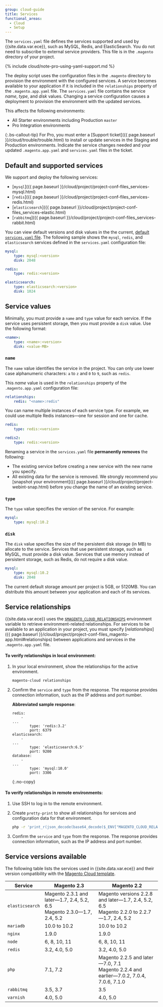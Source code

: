 ```yaml
---
group: cloud-guide
title: Services
functional_areas:
  - Cloud
  - Setup
---
```


The `services.yaml` file defines the services supported and used by {{site.data.var.ece}}, such as MySQL, Redis, and ElasticSearch. You do not need to subscribe to external service providers. This file is in the `.magento` directory of your project.

{% include cloud/note-pro-using-yaml-support.md %}

The deploy script uses the configuration files in the `.magento` directory to provision the environment with the configured services. A service becomes available to your application if it is included in the `relationships` property of the `.magento.app.yaml` file. The `services.yaml` file contains the service _name_, _type_, and _disk_ values. Changing a service configuration causes a deployment to provision the environment with the updated services.

This affects the following environments:

-  All Starter environments including Production `master`
-  Pro Integration environments

{:.bs-callout-tip}
For Pro, you must enter a [Support ticket]({{ page.baseurl }}/cloud/trouble/trouble.html) to install or update services in the Staging and Production environments. Indicate the service changes needed and your updated `.magento.app.yaml` and `services.yaml` files in the ticket.

## Default and supported services

We support and deploy the following services:

-  [`mysql`]({{ page.baseurl }}/cloud/project/project-conf-files_services-mysql.html)
-  [`redis`]({{ page.baseurl }}/cloud/project/project-conf-files_services-redis.html)
-  [`elasticsearch`]({{ page.baseurl }}/cloud/project/project-conf-files_services-elastic.html)
-  [`rabbitmq`]({{ page.baseurl }}/cloud/project/project-conf-files_services-rabbit.html)

You can view default versions and disk values in the the current, [default `services.yaml` file](https://github.com/magento/magento-cloud/blob/master/.magento/services.yaml). The following sample shows the `mysql`, `redis`, and `elasticsearch` services defined in the `services.yaml` configuration file:

```yaml
mysql:
    type: mysql:<version>
    disk: 2048

redis:
    type: redis:<version>

elasticsearch:
    type: elasticsearch:<version>
    disk: 1024
```

## Service values

Minimally, you must provide a `name` and `type` value for each service. If the service uses persistent storage, then you must provide a `disk` value. Use the following format:

```yaml
<name>:
    type: <name>:<version>
    disk: <value-MB>
```

### `name`

The `name` value identifies the service in the project. You can only use lower case alphanumeric characters: `a` to `z` and `0` to `9`, such as `redis`.

This _name_ value is used in the `relationships` property of the `.magento.app.yaml` configuration file:

```yaml
relationships:
    redis: "<name>:redis"
```

You can name multiple instances of each service type. For example, we could use multiple Redis instances—one for session and one for cache.

```yaml
redis:
    type: redis:<version>

redis2:
    type: redis:<version>
```

Renaming a service in the `services.yaml` file **permanently removes** the following:

-  The existing service before creating a new service with the new name you specify.
-  All existing data for the service is removed. We strongly recommend you [snapshot your environment]({{ page.baseurl }}/cloud/project/project-webint-snap.html) before you change the name of an existing service.

### `type`

The `type` value specifies the version of the service. For example:

```yaml
mysql:
    type: mysql:10.2
```

### `disk`

The `disk` value specifies the size of the persistent disk storage (in MB) to allocate to the service. Services that use persistent storage, such as MySQL, must provide a disk value. Services that use memory instead of persistent storage, such as Redis, do not require a disk value.

```yaml
mysql:
    type: mysql:10.2
    disk: 2048
```

The current default storage amount per project is 5GB, or 5120MB. You can distribute this amount between your application and each of its services.

## Service relationships

{{site.data.var.ece}} uses the [`$MAGENTO_CLOUD_RELATIONSHIPS`]({{page.baseurl}}/cloud/env/environment-vars_cloud.html) environment variable to retrieve environment-related relationships. For services to be available to an application in your project, you must specify [*relationships*]({{ page.baseurl }}/cloud/project/project-conf-files_magento-app.html#relationships) between applications and services in the `.magento.app.yaml` file.

#### To verify relationships in local environment:

1. In your local environment, show the relationships for the active environment.

    ```bash
    magento-cloud relationships
    ```

1. Confirm the `service` and `type` from the response. The response provides connection information, such as the IP address and port number.

    **Abbreviated sample response**:

    ```terminal
    redis:
        -
    ...
            type: 'redis:3.2'
            port: 6379
    elasticsearch:
        -
    ...
            type: 'elasticsearch:6.5'
            port: 9200
    database:
        -
    ...
            type: 'mysql:10.0'
            port: 3306

    ```
    {:.no-copy}

#### To verify relationships in remote environments:

1. Use SSH to log in to the remote environment.

1. Create `pretty-print` to show all relationships for services and configuration data for that environment.

    ```bash
    php -r 'print_r(json_decode(base64_decode($_ENV["MAGENTO_CLOUD_RELATIONSHIPS"])));'
    ```

1. Confirm the `service` and `type` from the response. The response provides connection information, such as the IP address and port number.

## Service versions available

The following table lists the services used in {{site.data.var.ece}} and their version compatibility with the [Magento Cloud template](https://github.com/magento/magento-cloud).

Service   |  Magento 2.3  | Magento 2.2
--------- | ------------- | ------------
`elasticsearch` | Magento 2.3.1 and later—1.7, 2.4, 5.2, 6.5<br>Magento 2.3.0—1.7, 2.4, 5.2 | Magento versions 2.2.8 and later—1.7, 2.4, 5.2, 6.5<br>Magento 2.2.0 to 2.2.7—1.7, 2.4, 5.2
`mariadb` | 10.0 to 10.2  | 10.0 to 10.2
`nginx`   | 1.9.0         | 1.9.0
`node`    | 6, 8, 10, 11  | 6, 8, 10, 11
`redis`   | 3.2, 4.0, 5.0 | 3.2, 4.0, 5.0
`php`     | 7.1, 7.2      | Magento 2.2.5 and later—7.0, 7.1<br>Magento 2.2.4 and earlier—7.0.2, 7.0.4, 7.0.6, 7.1.0
`rabbitmq`| 3.5, 3.7      | 3.5
`varnish` | 4.0, 5.0      | 4.0, 5.0
